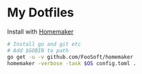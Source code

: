 # My Dotfiles

Install with [Homemaker](https://github.com/FooSoft/homemaker)

```bash
# Install go and git etc
# Add $GOBIN to path
go get -u -v github.com/FooSoft/homemaker
homemaker -verbose -task $OS config.toml .
```
